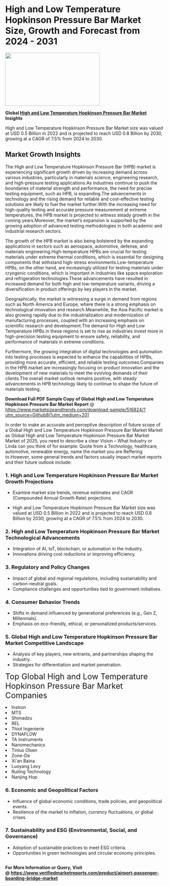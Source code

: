 <H1>High and Low Temperature Hopkinson Pressure Bar Market Size, Growth and Forecast from 2024 - 2031</H1><img class="aligncenter size-medium wp-image-584254" src="https://thirdeyenews.in/wp-content/uploads/2024/09/Global-Market-Research-300x168.jpeg" alt="" width="300" height="168" /><p><strong>Global&nbsp;<a href="https://www.marketsizeandtrends.com/download-sample/516824/?utm_source=Github8j?utm_medium=201">High and Low Temperature Hopkinson Pressure Bar Market</a> Insights</strong></p><p>High and Low Temperature Hopkinson Pressure Bar Market size was valued at USD 0.5 Billion in 2022 and is projected to reach USD 0.8 Billion by 2030, growing at a CAGR of 7.5% from 2024 to 2030.</p><p><h2>Market Growth Insights</h2> <p>The High and Low Temperature Hopkinson Pressure Bar (HPB) market is experiencing significant growth driven by increasing demand across various industries, particularly in materials science, engineering research, and high-pressure testing applications.As industries continue to push the boundaries of material strength and performance, the need for precise testing equipment, such as HPB, is expanding.The advancements in technology and the rising demand for reliable and cost-effective testing solutions are likely to fuel the market further.With the increasing need for high-quality testing and accurate pressure measurement at extreme temperatures, the HPB market is projected to witness steady growth in the coming years.Moreover, the market’s expansion is supported by the growing adoption of advanced testing methodologies in both academic and industrial research sectors.</p> <p>The growth of the HPB market is also being bolstered by the expanding applications in sectors such as aerospace, automotive, defense, and materials engineering.High-temperature HPBs are crucial for testing materials under extreme thermal conditions, which is essential for designing components that withstand high-stress environments.Low-temperature HPBs, on the other hand, are increasingly utilized for testing materials under cryogenic conditions, which is important in industries like space exploration and refrigeration technologies.These advancements have resulted in increased demand for both high and low-temperature variants, driving a diversification in product offerings by key players in the market.</p> <p>Geographically, the market is witnessing a surge in demand from regions such as North America and Europe, where there is a strong emphasis on technological innovation and research.Meanwhile, the Asia Pacific market is also growing rapidly due to the industrialization and modernization of manufacturing processes, coupled with an increasing emphasis on scientific research and development.The demand for High and Low Temperature HPBs in these regions is set to rise as industries invest more in high-precision testing equipment to ensure safety, reliability, and performance of materials in extreme conditions.</p> <p>Furthermore, the growing integration of digital technologies and automation into testing processes is expected to enhance the capabilities of HPBs, providing more accurate, efficient, and reliable testing outcomes.Companies in the HPB market are increasingly focusing on product innovation and the development of new materials to meet the evolving demands of their clients.The overall market outlook remains positive, with steady advancements in HPB technology likely to continue to shape the future of materials testing.</p> <p><span class=""><strong>Download Full PDF Sample Copy of Global High and Low Temperature Hopkinson Pressure Bar Market Report</strong> @ <a href="https://www.marketsizeandtrends.com/download-sample/516824/?utm_source=Github8j?utm_medium=201" target="_blank">https://www.marketsizeandtrends.com/download-sample/516824/?utm_source=Github8j?utm_medium=201</a></span></p><p>In order to make an accurate and perceptive description of future scope of a Global&nbsp;High and Low Temperature Hopkinson Pressure Bar Market Market as Global&nbsp;High and Low Temperature Hopkinson Pressure Bar Market Market of 2025, you need to describe a clear Vision &ndash; What Industry or Linda can you think of for example: Quote from a Technology, healthcare, automotive, renewable energy, name the market you are Reffering to.However, some general trends and factors usually impact market reports and their future outlook include:</p><h3>1.&nbsp;<strong>High and Low Temperature Hopkinson Pressure Bar Market Growth Projections</strong></h3><ul><li>Examine market size trends, revenue estimates and CAGR (Compounded Annual Growth Rate) projections.</li><li><p>High and Low Temperature Hopkinson Pressure Bar Market size was valued at USD 0.5 Billion in 2022 and is projected to reach USD 0.8 Billion by 2030, growing at a CAGR of 7.5% from 2024 to 2030.</p></li></ul><h3>2.&nbsp;<strong>High and Low Temperature Hopkinson Pressure Bar Market Technological Advancements</strong></h3><ul><li>Integration of AI, IoT, blockchain, or automation in the industry.</li><li>Innovations driving cost reductions or improving efficiency.</li></ul><h3>3.&nbsp;<strong>Regulatory and Policy Changes</strong></h3><ul><li>Impact of global and regional regulations, including sustainability and carbon-neutral goals.</li><li>Compliance challenges and opportunities tied to government initiatives.</li></ul><h3>4.&nbsp;<strong>Consumer Behavior Trends</strong></h3><ul><li>Shifts in demand influenced by generational preferences (e.g., Gen Z, Millennials).</li><li>Emphasis on eco-friendly, ethical, or personalized products/services.</li></ul><h3>5.&nbsp;<strong>Global High and Low Temperature Hopkinson Pressure Bar Market Competitive Landscape</strong></h3><ul><li>Analysis of key players, new entrants, and partnerships shaping the industry.</li><li>Strategies for differentiation and market penetration.</li></ul><p data-pm-slice="1 1 []"><span style="color: inherit; font-family: inherit; font-size: 25px;">Top Global High and Low Temperature Hopkinson Pressure Bar Market Companies</span></p><div class="" data-test-id=""><p><li>Instron</li><li> MTS</li><li> Shimadzu</li><li> REL</li><li> Thiot Ingenierie</li><li> DYNAFLOW</li><li> TA Instruments</li><li> Nanomechanics</li><li> Tinius Olsen</li><li> Zone-De</li><li> Xi'an Baina</li><li> Luoyang Levy</li><li> Ruiling Technology</li><li> Nanjing Hop</li></p></div><h3>6.&nbsp;<strong>Economic and Geopolitical Factors</strong></h3><ul><li>Influence of global economic conditions, trade policies, and geopolitical events.</li><li>Resilience of the market to inflation, currency fluctuations, or global crises.</li></ul><h3>7.&nbsp;<strong>Sustainability and ESG (Environmental, Social, and Governance)</strong></h3><ul><li>Adoption of sustainable practices to meet ESG criteria.</li><li>Opportunities in green technologies and circular economy principles.</li></ul><h2><strong style="font-size: 14px;">For More Information or Query, Visit @&nbsp;</strong><a style="background-color: #ffffff; font-size: 14px;" href="https://www.marketsizeandtrends.com/report/high-and-low-temperature-hopkinson-pressure-bar-market/" target="_blank">https://www.verifiedmarketreports.com/product/airport-passenger-boarding-bridge-market</a></h2>